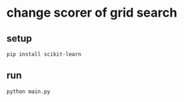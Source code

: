 # change scorer of grid search

## setup

```shell
pip install scikit-learn
```

## run

```shell
python main.py
```
